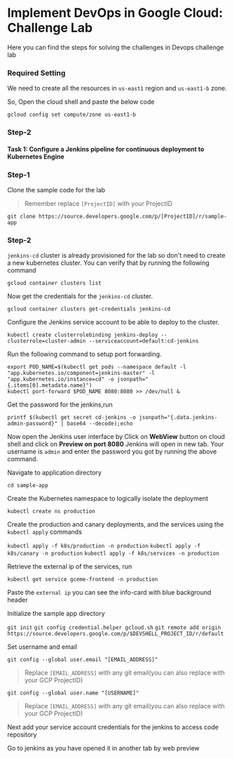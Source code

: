 # Implement DevOps in Google Cloud: Challenge Lab

Here you can find the steps for solving the challenges in Devops challenge lab

### Required Setting 

We need to create all the resources in `us-east1` region and `us-east1-b` zone.

So, Open the cloud shell and paste the below code

```gcloud config set compute/zone us-east1-b```

### Step-2

#### Task 1: Configure a Jenkins pipeline for continuous deployment to Kubernetes Engine

### Step-1
  Clone the sample code for the lab
  > Remember replace `[ProjectID]` with your ProjectID
  
  ```git clone https://source.developers.google.com/p/[ProjectID]/r/sample-app```
  
### Step-2
  `jenkins-cd` cluster is already provisioned for the lab so don't need to create a new kubernetes cluster.
  You can verify that by running the following command
  
  ```gcloud container clusters list```
  
  Now get the credentials for the `jenkins-cd` cluster. 
  
  ```gcloud container clusters get-credentials jenkins-cd```
  
  Configure the Jenkins service account to be able to deploy to the cluster.
  
  ```kubectl create clusterrolebinding jenkins-deploy --clusterrole=cluster-admin --serviceaccount=default:cd-jenkins```
  
  Run the following command to setup port forwarding.
  
   ```
   export POD_NAME=$(kubectl get pods --namespace default -l "app.kubernetes.io/component=jenkins-master" -l 
   "app.kubernetes.io/instance=cd" -o jsonpath="{.items[0].metadata.name}")
   kubectl port-forward $POD_NAME 8080:8080 >> /dev/null &
   
   ```
   Get the password for the jenkins,run
   
   ```printf $(kubectl get secret cd-jenkins -o jsonpath="{.data.jenkins-admin-password}" | base64 --decode);echo```
   
   Now open the Jenkins user interface by Click on **WebView** button on cloud shell and click on **Preview on port 8080**
   Jenkins will open in new tab. Your username is `admin` and enter the password you got by running the above command.
   
   Navigate to application directory
   
   ```cd sample-app```
   
   Create the Kubernetes namespace to logically isolate the deployment
   
   ```kubectl create ns production```
   
   Create the production and canary deployments, and the services using the `kubectl apply` commands
   
   ```kubectl apply -f k8s/production -n production```
   ```kubectl apply -f k8s/canary -n production```
   ```kubectl apply -f k8s/services -n production```
   
   Retrieve the external ip of the services, run
   
   ```kubectl get service gceme-frontend -n production```
   
   Paste the `external ip` you can see the info-card with blue background header
   
   Initialize the sample app directory
   
   ```git init```
   ```git config credential.helper gcloud.sh```
   ```git remote add origin https://source.developers.google.com/p/$DEVSHELL_PROJECT_ID/r/default```
   
   Set username and email
   
   ```git config --global user.email "[EMAIL_ADDRESS]"```
   > Replace `[EMAIL_ADDRESS]` with any git email(you can also replace with your GCP ProjectID)
   
   ```git config --global user.name "[USERNAME]"```
   
   > Replace `[EMAIL_ADDRESS]` with any git email(you can also replace with your GCP ProjectID)
   
   Next add your service account credentials for the jenkins to access code repository
   
   Go to jenkins as you have opened it in another tab by web preview
   
  
   
    
   
    
    
    
  
  




   
    
   
    
    
    
  
  



